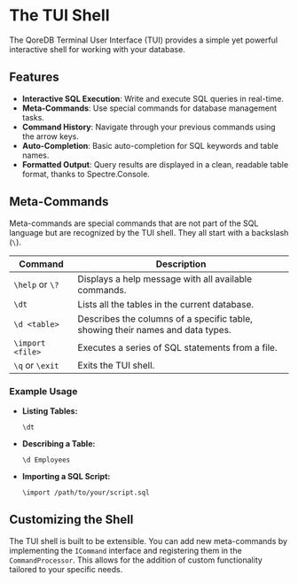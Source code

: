 # The TUI Shell

The QoreDB Terminal User Interface (TUI) provides a simple yet powerful interactive shell for working with your database.

## Features

- **Interactive SQL Execution**: Write and execute SQL queries in real-time.
- **Meta-Commands**: Use special commands for database management tasks.
- **Command History**: Navigate through your previous commands using the arrow keys.
- **Auto-Completion**: Basic auto-completion for SQL keywords and table names.
- **Formatted Output**: Query results are displayed in a clean, readable table format, thanks to Spectre.Console.

## Meta-Commands

Meta-commands are special commands that are not part of the SQL language but are recognized by the TUI shell. They all start with a backslash (`\`).

| Command           | Description                                       |
| ----------------- | ------------------------------------------------- |
| `\help` or `\?`   | Displays a help message with all available commands. |
| `\dt`             | Lists all the tables in the current database.     |
| `\d <table>`      | Describes the columns of a specific table, showing their names and data types. |
| `\import <file>`  | Executes a series of SQL statements from a file.  |
| `\q` or `\exit`   | Exits the TUI shell.                              |

### Example Usage

- **Listing Tables:**

  ```
  \dt
  ```

- **Describing a Table:**

  ```
  \d Employees
  ```

- **Importing a SQL Script:**

  ```
  \import /path/to/your/script.sql
  ```

## Customizing the Shell

The TUI shell is built to be extensible. You can add new meta-commands by implementing the `ICommand` interface and registering them in the `CommandProcessor`. This allows for the addition of custom functionality tailored to your specific needs.